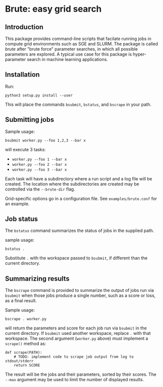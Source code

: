 # Brute: easy grid search

## Introduction

This package provides command-line scripts that facilate running jobs in compute grid environments such as SGE and SLURM. The package is called *brute* after "brute force" parameter searches, in which all possible parameters are explored. A typical use case for this package is hyper-parameter search in machine learning applications.

## Installation

Run:

    python3 setup.py install --user

This will place the commands `bsubmit`, `bstatus`, and `bscrape` in your path.

## Submitting jobs

Sample usage:

    bsubmit worker.py --foo 1,2,3 --bar x

will execute 3 tasks:

* `worker.py --foo 1 --bar x`
* `worker.py --foo 2 --bar x`
* `worker.py --foo 3 --bar x`

Each task will have a subdirectory where a run script and a log file
will be created. The location where the subdirectories are created may
be controlled via the `--brute-dir` flag.

Grid-specific options go in a configuration file. See
`examples/brute.conf` for an example.

## Job status

The `bstatus` command summarizes the status of jobs in the supplied path.

sample usage:

    bstatus .

Substitute `.` with the workspace passed to `bsubmit`, if different than the current directory.

## Summarizing results

The `bscrape` command is provided to summarize the output of jobs run via `bsubmit`
when those jobs produce a single number, such as a score or loss, as a final result.

Sample usage:

    bscrape . worker.py

will return the parameters and score for each job run via `bsubmit` in the current directory.
If `bsubmit` used another workspace, replace `.` with that workspace. The second argument
(`worker.py` above) must implement a `scrape()` method as:

    def scrape(PATH):
        # TODO: implement code to scrape job output from log to stdout/stderr
        return SCORE

The result will be the jobs and their parameters, sorted by their
scores. The `--max` argument may be used to limit the number of
displayed results.

